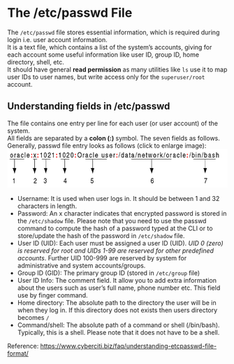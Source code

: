 # The /etc/passwd File
The `/etc/passwd` file stores essential information, which is required during login i.e. user account information.  
It is a text file, which contains a list of the system’s accounts, giving for each account some useful information like user ID, group ID, home directory, shell, etc.  
It should have general **read permission** as many utilities like `ls` use it to map user IDs to user names, but write access only for the `superuser/root` account.

## Understanding fields in /etc/passwd
The file contains one entry per line for each user (or user account) of the system.  
All fields are separated by a **colon (:)** symbol.
The seven fields as follows. Generally, passwd file entry looks as follows (click to enlarge image):  
![Image of /etc/passwd](https://github.com/sandeep2400/sreDevOpsCookBook/blob/master/images/etc_passwd.webp)

* Username: It is used when user logs in. It should be between 1 and 32 characters in length.
* Password: An x character indicates that encrypted password is stored in the `/etc/shadow` file. Please note that you need to use the passwd command to compute the hash of a password typed at the CLI or to store/update the hash of the password in `/etc/shadow` file.  
* User ID (UID): Each user must be assigned a user ID (UID). _UID 0 (zero) is reserved for root and UIDs 1-99 are reserved for other predefined accounts_. Further UID 100-999 are reserved by system for administrative and system accounts/groups.
* Group ID (GID): The primary group ID (stored in `/etc/group` file)
* User ID Info: The comment field. It allow you to add extra information about the users such as user’s full name, phone number etc. This field use by finger command.
* Home directory: The absolute path to the directory the user will be in when they log in. If this directory does not exists then users directory becomes `/`
* Command/shell: The absolute path of a command or shell (/bin/bash). Typically, this is a shell. Please note that it does not have to be a shell.

Reference: https://www.cyberciti.biz/faq/understanding-etcpasswd-file-format/